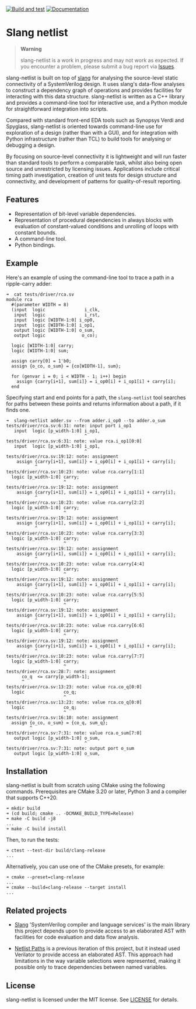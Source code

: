 [![Build and test](https://github.com/jameshanlon/slang-netlist/actions/workflows/build.yml/badge.svg)](https://github.com/jameshanlon/slang-netlist/actions/workflows/build.yml)
[![Documentation](https://github.com/jameshanlon/slang-netlist/actions/workflows/docs.yml/badge.svg)](https://github.com/jameshanlon/slang-netlist/actions/workflows/docs.yml)

# Slang netlist

> **Warning**
>
> slang-netlist is a work in progress and may not work as expected. If you
> encounter a problem, please submit a bug report via
> [Issues](https://github.com/jameshanlon/slang-netlist/issues).

slang-netlist is built on top of [slang](https://sv-lang.com) for analysing the
source-level static connectivity of a SystemVerilog design. It uses slang's
data-flow analyses to construct a dependency graph of operations and provides
facilities for interacting with this data structure.
slang-netlist is written as a C++ library and provides a command-line tool for
interactive use, and a Python module for straightforward integration into
scripts.

Compared with standard front-end EDA tools such as Synopsys Verdi and Spyglass,
slang-netlist is oriented towards command-line use for exploration of a design
(rather than with a GUI), and for integration with Python infrastructure (rather
than TCL) to build tools for analysing or debugging a design.

By focusing on source-level connectivity it is lightweight and will run faster
than standard tools to perform a comparable task, whilst also being open source
and unrestricted by licensing issues. Applications include critical timing path
investigation, creation of unit tests for design structure and connectivity,
and development of patterns for quality-of-result reporting.

## Features

- Representation of bit-level variable dependencies.
- Representation of procedural dependencies in always blocks with evaluation of
  constant-valued conditions and unrolling of loops with constant bounds.
- A command-line tool.
- Python bindings.

## Example

Here's an example of using the command-line tool to trace a path in a
ripple-carry adder:

```
➜  cat tests/driver/rca.sv
module rca
  #(parameter WIDTH = 8)
  (input  logic               i_clk,
   input  logic               i_rst,
   input  logic [WIDTH-1:0] i_op0,
   input  logic [WIDTH-1:0] i_op1,
   output logic [WIDTH-1:0] o_sum,
   output logic              o_co);

  logic [WIDTH-1:0] carry;
  logic [WIDTH-1:0] sum;

  assign carry[0] = 1'b0;
  assign {o_co, o_sum} = {co[WIDTH-1], sum};

  for (genvar i = 0; i < WIDTH - 1; i++) begin
    assign {carry[i+1], sum[i]} = i_op0[i] + i_op1[i] + carry[i];
  end
```

Specifying start and end points for a path, the  ``slang-netlist`` tool searches
for paths between these points and returns information about a path, if it finds
one.

```
➜  slang-netlist adder.sv --from adder.i_op0 --to adder.o_sum
tests/driver/rca.sv:6:31: note: input port i_op1
   input  logic [p_width-1:0] i_op1,
                              ^
tests/driver/rca.sv:6:31: note: value rca.i_op1[0:0]
   input  logic [p_width-1:0] i_op1,
                              ^
tests/driver/rca.sv:19:12: note: assignment
    assign {carry[i+1], sum[i]} = i_op0[i] + i_op1[i] + carry[i];
           ^
tests/driver/rca.sv:10:23: note: value rca.carry[1:1]
  logic [p_width-1:0] carry;
                      ^
tests/driver/rca.sv:19:12: note: assignment
    assign {carry[i+1], sum[i]} = i_op0[i] + i_op1[i] + carry[i];
           ^
tests/driver/rca.sv:10:23: note: value rca.carry[2:2]
  logic [p_width-1:0] carry;
                      ^
tests/driver/rca.sv:19:12: note: assignment
    assign {carry[i+1], sum[i]} = i_op0[i] + i_op1[i] + carry[i];
           ^
tests/driver/rca.sv:10:23: note: value rca.carry[3:3]
  logic [p_width-1:0] carry;
                      ^
tests/driver/rca.sv:19:12: note: assignment
    assign {carry[i+1], sum[i]} = i_op0[i] + i_op1[i] + carry[i];
           ^
tests/driver/rca.sv:10:23: note: value rca.carry[4:4]
  logic [p_width-1:0] carry;
                      ^
tests/driver/rca.sv:19:12: note: assignment
    assign {carry[i+1], sum[i]} = i_op0[i] + i_op1[i] + carry[i];
           ^
tests/driver/rca.sv:10:23: note: value rca.carry[5:5]
  logic [p_width-1:0] carry;
                      ^
tests/driver/rca.sv:19:12: note: assignment
    assign {carry[i+1], sum[i]} = i_op0[i] + i_op1[i] + carry[i];
           ^
tests/driver/rca.sv:10:23: note: value rca.carry[6:6]
  logic [p_width-1:0] carry;
                      ^
tests/driver/rca.sv:19:12: note: assignment
    assign {carry[i+1], sum[i]} = i_op0[i] + i_op1[i] + carry[i];
           ^
tests/driver/rca.sv:10:23: note: value rca.carry[7:7]
  logic [p_width-1:0] carry;
                      ^
tests/driver/rca.sv:28:7: note: assignment
      co_q  <= carry[p_width-1];
      ^
tests/driver/rca.sv:13:23: note: value rca.co_q[0:0]
  logic               co_q;
                      ^
tests/driver/rca.sv:13:23: note: value rca.co_q[0:0]
  logic               co_q;
                      ^
tests/driver/rca.sv:16:10: note: assignment
  assign {o_co, o_sum} = {co_q, sum_q};
         ^
tests/driver/rca.sv:7:31: note: value rca.o_sum[7:0]
   output logic [p_width-1:0] o_sum,
                              ^
tests/driver/rca.sv:7:31: note: output port o_sum
   output logic [p_width-1:0] o_sum,
```

## Installation

slang-netlist is built from scratch using CMake using the following commands. Prerequisites are CMake 3.20 or later, Python 3 and a compiler that supports C++20.

```
➜ mkdir build
➜ (cd build; cmake .. -DCMAKE_BUILD_TYPE=Release)
➜ make -C build -j8
...
➜ make -C build install
```

Then, to run the tests:
```
➜ ctest --test-dir build/clang-release
...
```

Alternatively, you can use one of the CMake presets, for example:

```
➜ cmake --preset=clang-release
...
➜ cmake --build=clang-release --target install
...
```

## Related projects

- [Slang](https://github.com/MikePopoloski/slang) 'SystemVerilog compiler and
  language services' is the main library this project depends upon to provide
  access to an elaborated AST with facilities for code evaluation and data flow
  analysis.

- [Netlist Paths](https://github.com/jameshanlon/netlist-paths) is a previous
  iteration of this project, but it instead used Verilator to provide access an
  elaborated AST. This approach had limitations in the way variable selections
  were represented, making it possible only to trace dependencies between named
  variables.

## License

slang-netlist is licensed under the MIT license. See [LICENSE](LICENSE) for
details.
